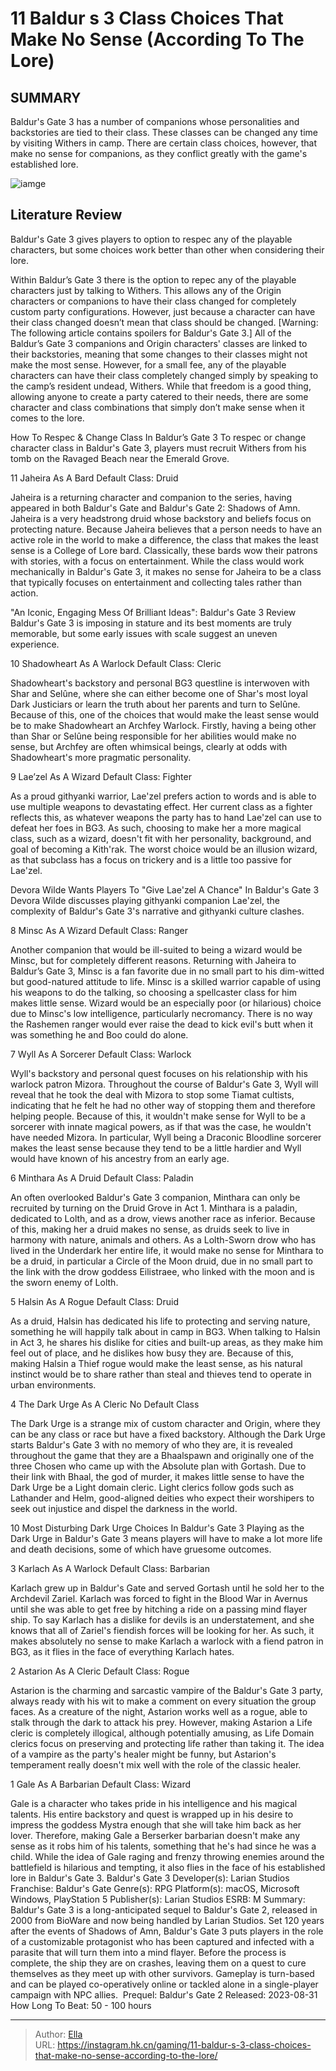 # 11 Baldur s 3 Class Choices That Make No Sense (According To The Lore)


## SUMMARY 


Baldur&#39;s Gate 3
 has a number of companions whose personalities and backstories are tied to their class. 
 These classes can be changed any time by visiting Withers in camp. 
 There are certain class choices, however, that make no sense for companions, as they conflict greatly with the game&#39;s established lore. 

![iamge](https://static1.srcdn.com/wordpress/wp-content/uploads/2023/11/image-1.png)

## Literature Review

Baldur&#39;s Gate 3 gives players to option to respec any of the playable characters, but some choices work better than other when considering their lore.




Within Baldur’s Gate 3 there is the option to repec any of the playable characters just by talking to Withers. This allows any of the Origin characters or companions to have their class changed for completely custom party configurations. However, just because a character can have their class changed doesn’t mean that class should be changed.
[Warning: The following article contains spoilers for Baldur&#39;s Gate 3.]
All of the Baldur’s Gate 3 companions and Origin characters&#39; classes are linked to their backstories, meaning that some changes to their classes might not make the most sense. However, for a small fee, any of the playable characters can have their class completely changed simply by speaking to the camp’s resident undead, Withers. While that freedom is a good thing, allowing anyone to create a party catered to their needs, there are some character and class combinations that simply don’t make sense when it comes to the lore.
            
 
 How To Respec &amp; Change Class In Baldur’s Gate 3 
To respec or change character class in Baldur&#39;s Gate 3, players must recruit Withers from his tomb on the Ravaged Beach near the Emerald Grove.












 








 11  Jaheira As A Bard 
Default Class: Druid
        

Jaheira is a returning character and companion to the series, having appeared in both Baldur&#39;s Gate and Baldur&#39;s Gate 2: Shadows of Amn. Jaheira is a very headstrong druid whose backstory and beliefs focus on protecting nature. Because Jaheira believes that a person needs to have an active role in the world to make a difference, the class that makes the least sense is a College of Lore bard. Classically, these bards wow their patrons with stories, with a focus on entertainment. While the class would work mechanically in Baldur&#39;s Gate 3, it makes no sense for Jaheira to be a class that typically focuses on entertainment and collecting tales rather than action.
            
 
 &#34;An Iconic, Engaging Mess Of Brilliant Ideas&#34;: Baldur&#39;s Gate 3 Review 
Baldur&#39;s Gate 3 is imposing in stature and its best moments are truly memorable, but some early issues with scale suggest an uneven experience.








 10  Shadowheart As A Warlock 
Default Class: Cleric


 







Shadowheart&#39;s backstory and personal BG3 questline is interwoven with Shar and Selûne, where she can either become one of Shar&#39;s most loyal Dark Justiciars or learn the truth about her parents and turn to Selûne. Because of this, one of the choices that would make the least sense would be to make Shadowheart an Archfey Warlock. Firstly, having a being other than Shar or Selûne being responsible for her abilities would make no sense, but Archfey are often whimsical beings, clearly at odds with Shadowheart&#39;s more pragmatic personality.





 9  Lae’zel As A Wizard 
Default Class: Fighter
        

As a proud githyanki warrior, Lae&#39;zel prefers action to words and is able to use multiple weapons to devastating effect. Her current class as a fighter reflects this, as whatever weapons the party has to hand Lae&#39;zel can use to defeat her foes in BG3. As such, choosing to make her a more magical class, such as a wizard, doesn&#39;t fit with her personality, background, and goal of becoming a Kith&#39;rak. The worst choice would be an illusion wizard, as that subclass has a focus on trickery and is a little too passive for Lae&#39;zel.
            
 
 Devora Wilde Wants Players To &#34;Give Lae&#39;zel A Chance&#34; In Baldur&#39;s Gate 3 
Devora Wilde discusses playing githyanki companion Lae&#39;zel, the complexity of Baldur&#39;s Gate 3&#39;s narrative and githyanki culture clashes. 








 8  Minsc As A Wizard 
Default Class: Ranger
        

Another companion that would be ill-suited to being a wizard would be Minsc, but for completely different reasons. Returning with Jaheira to Baldur’s Gate 3, Minsc is a fan favorite due in no small part to his dim-witted but good-natured attitude to life. Minsc is a skilled warrior capable of using his weapons to do the talking, so choosing a spellcaster class for him makes little sense. Wizard would be an especially poor (or hilarious) choice due to Minsc&#39;s low intelligence, particularly necromancy. There is no way the Rashemen ranger would ever raise the dead to kick evil&#39;s butt when it was something he and Boo could do alone.





 7  Wyll As A Sorcerer 
Default Class: Warlock
        

Wyll&#39;s backstory and personal quest focuses on his relationship with his warlock patron Mizora. Throughout the course of Baldur&#39;s Gate 3, Wyll will reveal that he took the deal with Mizora to stop some Tiamat cultists, indicating that he felt he had no other way of stopping them and therefore helping people. Because of this, it wouldn&#39;t make sense for Wyll to be a sorcerer with innate magical powers, as if that was the case, he wouldn&#39;t have needed Mizora. In particular, Wyll being a Draconic Bloodline sorcerer makes the least sense because they tend to be a little hardier and Wyll would have known of his ancestry from an early age.





 6  Minthara As A Druid 
Default Class: Paladin
        

An often overlooked Baldur&#39;s Gate 3 companion, Minthara can only be recruited by turning on the Druid Grove in Act 1. Minthara is a paladin, dedicated to Lolth, and as a drow, views another race as inferior. Because of this, making her a druid makes no sense, as druids seek to live in harmony with nature, animals and others. As a Lolth-Sworn drow who has lived in the Underdark her entire life, it would make no sense for Minthara to be a druid, in particular a Circle of the Moon druid, due in no small part to the link with the drow goddess Eilistraee, who linked with the moon and is the sworn enemy of Lolth.





 5  Halsin As A Rogue 
Default Class: Druid
        

As a druid, Halsin has dedicated his life to protecting and serving nature, something he will happily talk about in camp in BG3. When talking to Halsin in Act 3, he shares his dislike for cities and built-up areas, as they make him feel out of place, and he dislikes how busy they are. Because of this, making Halsin a Thief rogue would make the least sense, as his natural instinct would be to share rather than steal and thieves tend to operate in urban environments.





 4  The Dark Urge As A Cleric 
No Default Class
        

The Dark Urge is a strange mix of custom character and Origin, where they can be any class or race but have a fixed backstory. Although the Dark Urge starts Baldur&#39;s Gate 3 with no memory of who they are, it is revealed throughout the game that they are a Bhaalspawn and originally one of the three Chosen who came up with the Absolute plan with Gortash. Due to their link with Bhaal, the god of murder, it makes little sense to have the Dark Urge be a Light domain cleric. Light clerics follow gods such as Lathander and Helm, good-aligned deities who expect their worshipers to seek out injustice and dispel the darkness in the world.
            
 
 10 Most Disturbing Dark Urge Choices In Baldur&#39;s Gate 3 
Playing as the Dark Urge in Baldur&#39;s Gate 3 means players will have to make a lot more life and death decisions, some of which have gruesome outcomes.








 3  Karlach As A Warlock 
Default Class: Barbarian


 







Karlach grew up in Baldur&#39;s Gate and served Gortash until he sold her to the Archdevil Zariel. Karlach was forced to fight in the Blood War in Avernus until she was able to get free by hitching a ride on a passing mind flayer ship. To say Karlach has a dislike for devils is an understatement, and she knows that all of Zariel&#39;s fiendish forces will be looking for her. As such, it makes absolutely no sense to make Karlach a warlock with a fiend patron in BG3, as it flies in the face of everything Karlach hates.





 2  Astarion As A Cleric 
Default Class: Rogue
        

Astarion is the charming and sarcastic vampire of the Baldur&#39;s Gate 3 party, always ready with his wit to make a comment on every situation the group faces. As a creature of the night, Astarion works well as a rogue, able to stalk through the dark to attack his prey. However, making Astarion a Life cleric is completely illogical, although potentially amusing, as Life Domain clerics focus on preserving and protecting life rather than taking it. The idea of a vampire as the party&#39;s healer might be funny, but Astarion&#39;s temperament really doesn&#39;t mix well with the role of the classic healer.





 1  Gale As A Barbarian 
Default Class: Wizard


 







Gale is a character who takes pride in his intelligence and his magical talents. His entire backstory and quest is wrapped up in his desire to impress the goddess Mystra enough that she will take him back as her lover. Therefore, making Gale a Berserker barbarian doesn&#39;t make any sense as it robs him of his talents, something that he&#39;s had since he was a child. While the idea of Gale raging and frenzy throwing enemies around the battlefield is hilarious and tempting, it also flies in the face of his established lore in Baldur&#39;s Gate 3.
               Baldur&#39;s Gate 3   Developer(s):   Larian Studios    Franchise:   Baldur&#39;s Gate    Genre(s):   RPG    Platform(s):   macOS, Microsoft Windows, PlayStation 5    Publisher(s):   Larian Studios    ESRB:   M    Summary:   Baldur&#39;s Gate 3 is a long-anticipated sequel to Baldur&#39;s Gate 2, released in 2000 from BioWare and now being handled by Larian Studios. Set 120 years after the events of Shadows of Amn, Baldur&#39;s Gate 3 puts players in the role of a customizable protagonist who has been captured and infected with a parasite that will turn them into a mind flayer. Before the process is complete, the ship they are on crashes, leaving them on a quest to cure themselves as they meet up with other survivors. Gameplay is turn-based and can be played co-operatively online or tackled alone in a single-player campaign with NPC allies.     Prequel:   Baldur&#39;s Gate 2    Released:   2023-08-31    How Long To Beat:   50 - 100 hours      

---

> Author: [Ella](https://instagram.hk.cn/)  
> URL: https://instagram.hk.cn/gaming/11-baldur-s-3-class-choices-that-make-no-sense-according-to-the-lore/  

